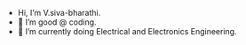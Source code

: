 - Hi, I’m V.siva-bharathi.
- 👀 I’m good @ coding.
- 🌱 I’m currently doing Electrical and Electronics Engineering.

<!---
siva-bharathi/siva-bharathi is a ✨ special ✨ repository because its `README.md` (this file) appears on your GitHub profile.
You can click the Preview link to take a look at your changes.
--->
